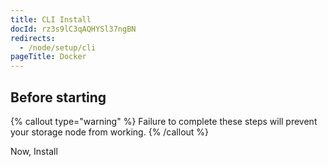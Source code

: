```yaml
---
title: CLI Install
docId: rz3s9lC3qAQHYSl37ngBN
redirects:
  - /node/setup/cli
pageTitle: Docker
---
```


## Before starting

[](docId:hbCGTv1ZLLR2-kpSaGEXw)&#x20;

[](docId:v-fUvPqySvUwTMF-od6hD)&#x20;

[](docId:y0jltT-HzKPmDefi532sd)&#x20;

[](docId:owZeAc56KSDnUzDhsBfB8)&#x20;

[](docId:aT6VAB297OWLd4vqeXxf5)&#x20;

{% callout type="warning"  %}
Failure to complete these steps will prevent your storage node from working.
{% /callout %}

Now, Install [](docId:EW9B_0fJujL3Z5aTLUW7d)&#x20;
